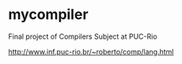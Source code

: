 mycompiler
==========

Final project of Compilers Subject at PUC-Rio

http://www.inf.puc-rio.br/~roberto/comp/lang.html
